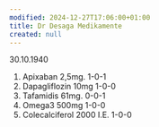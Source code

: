```yaml
---
modified: 2024-12-27T17:06:00+01:00
title: Dr Desaga Medikamente
created: null
---
```


30.10.1940
1. Apixaban 2,5mg.             1-0-1
2. Dapagliflozin 10mg        1-0-0
3. Tafamidis 61mg.             0-0-1
4. Omega3 500mg              1-0-0
5. Colecalciferol 2000 I.E. 1-0-0

